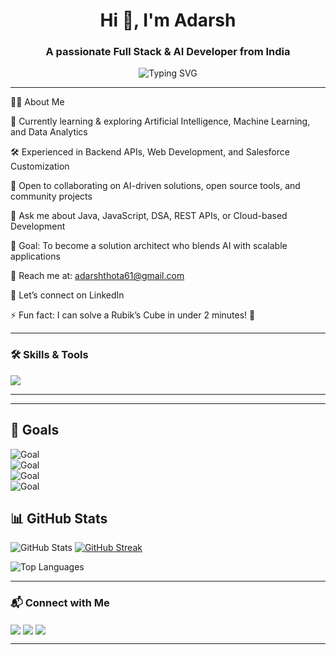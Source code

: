 <h1 align="center">Hi 👋, I'm Adarsh</h1>
<h3 align="center">A passionate Full Stack & AI Developer from India</h3>

<p align="center">
  <img src="https://readme-typing-svg.herokuapp.com?font=Fira+Code&size=25&duration=4000&pause=1000&color=00CFFF&center=true&vCenter=true&width=600&lines=Full+Stack+Developer;AI+Enthusiast;Open+Source+Contributor" alt="Typing SVG" />
</p>


---

👨‍💻 About Me

🌱 Currently learning & exploring Artificial Intelligence, Machine Learning, and Data Analytics

🛠️ Experienced in Backend APIs, Web Development, and Salesforce Customization

👯 Open to collaborating on AI-driven solutions, open source tools, and community projects

💬 Ask me about Java, JavaScript, DSA, REST APIs, or Cloud-based Development

🎯 Goal: To become a solution architect who blends AI with scalable applications

📧 Reach me at: adarshthota61@gmail.com

🔗 Let’s connect on LinkedIn

⚡ Fun fact: I can solve a Rubik’s Cube in under 2 minutes! 🧩

---

### 🛠 Skills & Tools
<p align="left"> 
<img src="https://skillicons.dev/icons?i=html,css,js,react,nodejs,express,mongodb,java,python,c,cpp,git,github,aws,mysql,postgres,vscode,figma" />
</p>

---

---

## 🎯 Goals  

![Goal](https://img.shields.io/badge/GOAL-Becoming%20a%20Full--Stack%20Developer-blue)  
![Goal](https://img.shields.io/badge/GOAL-Contribute%20to%20Open%20Source-brightgreen)  
![Goal](https://img.shields.io/badge/GOAL-Learn%20Machine%20Learning-orange)  
![Goal](https://img.shields.io/badge/GOAL-Explore%20Cloud%20Computing-purple)  

## 📊 GitHub Stats  

![GitHub Stats](https://github-readme-stats.vercel.app/api?username=Thotaadarsh&show_icons=true&theme=radical)  [![GitHub Streak](https://github-readme-streak-stats.herokuapp.com/?user=Thotaadarsh&theme=radical)](https://git.io/streak-stats)
 

![Top Languages](https://github-readme-stats.vercel.app/api/top-langs/?username=Thotaadarsh&layout=compact&theme=radical)  




---

### 📬 Connect with Me
<p align="left">
  <a href="https://www.linkedin.com/in/your-linkedin/" target="blank"><img align="center" src="https://skillicons.dev/icons?i=linkedin" /></a>
  <a href="mailto:your_email@gmail.com" target="blank"><img align="center" src="https://skillicons.dev/icons?i=gmail" /></a>
  <a href="https://github.com/YOURUSERNAME" target="blank"><img align="center" src="https://skillicons.dev/icons?i=github" /></a>
</p>

---


